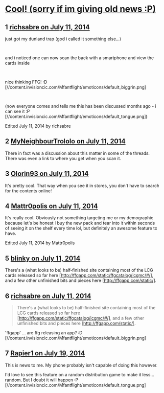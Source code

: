 # [Cool! (sorry if im giving old news :P)](https://community.fantasyflightgames.com/topic/110586-cool-sorry-if-im-giving-old-news-p/)

## 1 [richsabre on July 11, 2014](https://community.fantasyflightgames.com/topic/110586-cool-sorry-if-im-giving-old-news-p/?do=findComment&comment=1151100)

just got my dunland trap (god i called it something else...)

 

and i noticed one can now scan the back with a smartphone and view the cards inside

 

nice thinking FFG! :D [//content.invisioncic.com/Mfantflight/emoticons/default_biggrin.png]

 

(now everyone comes and tells me this has been discussed months ago - i can see it :P [//content.invisioncic.com/Mfantflight/emoticons/default_tongue.png])

Edited July 11, 2014 by richsabre

## 2 [MyNeighbourTrololo on July 11, 2014](https://community.fantasyflightgames.com/topic/110586-cool-sorry-if-im-giving-old-news-p/?do=findComment&comment=1151226)

There in fact was a discussion about this matter in some of the threads. There was even a link to where you get when you scan it.

## 3 [Olorin93 on July 11, 2014](https://community.fantasyflightgames.com/topic/110586-cool-sorry-if-im-giving-old-news-p/?do=findComment&comment=1151236)

It's pretty cool. That way when you see it in stores, you don't have to search for the contents online!

## 4 [Mattr0polis on July 11, 2014](https://community.fantasyflightgames.com/topic/110586-cool-sorry-if-im-giving-old-news-p/?do=findComment&comment=1151337)

It's really cool. Obviously not something targeting me or my demographic because let's be honest I buy the new pack and tear into it within seconds of seeing it on the shelf every time lol, but definitely an awesome feature to have.

Edited July 11, 2014 by Mattr0polis

## 5 [blinky on July 11, 2014](https://community.fantasyflightgames.com/topic/110586-cool-sorry-if-im-giving-old-news-p/?do=findComment&comment=1151432)

There's a (what looks to be) half-finished site containing most of the LCG cards released so far here [http://ffgapp.com/static/ffgcatalog/lcgmc/#/], and a few other unfinished bits and pieces here [http://ffgapp.com/static/].

## 6 [richsabre on July 11, 2014](https://community.fantasyflightgames.com/topic/110586-cool-sorry-if-im-giving-old-news-p/?do=findComment&comment=1151467)

> There's a (what looks to be) half-finished site containing most of the LCG cards released so far here [http://ffgapp.com/static/ffgcatalog/lcgmc/#/], and a few other unfinished bits and pieces here [http://ffgapp.com/static/].

'ffgapp' ... are ffg releasing an app? :D [//content.invisioncic.com/Mfantflight/emoticons/default_biggrin.png]

## 7 [Rapier1 on July 19, 2014](https://community.fantasyflightgames.com/topic/110586-cool-sorry-if-im-giving-old-news-p/?do=findComment&comment=1161483)

This is news to me. My phone probably isn't capable of doing this however.

I'd love to see this feature on a random distribution game to make it less... random. But I doubt it will happen :P [//content.invisioncic.com/Mfantflight/emoticons/default_tongue.png]


